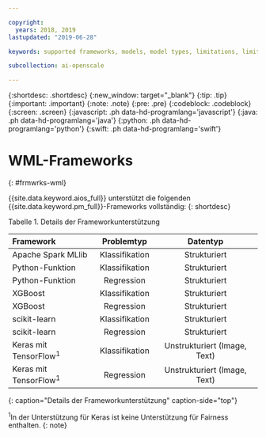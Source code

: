 ```yaml
---

copyright:
  years: 2018, 2019
lastupdated: "2019-06-28"

keywords: supported frameworks, models, model types, limitations, limits

subcollection: ai-openscale

---
```


{:shortdesc: .shortdesc}
{:new_window: target="_blank"}
{:tip: .tip}
{:important: .important}
{:note: .note}
{:pre: .pre}
{:codeblock: .codeblock}
{:screen: .screen}
{:javascript: .ph data-hd-programlang='javascript'}
{:java: .ph data-hd-programlang='java'}
{:python: .ph data-hd-programlang='python'}
{:swift: .ph data-hd-programlang='swift'}

# WML-Frameworks
{: #frmwrks-wml}

{{site.data.keyword.aios_full}} unterstützt die folgenden {{site.data.keyword.pm_full}}-Frameworks vollständig: 
{: shortdesc}

Tabelle 1. Details der Frameworkunterstützung

| Framework | Problemtyp | Datentyp |
|:---|:---:|:---:|
| Apache Spark MLlib | Klassifikation | Strukturiert |
| Python-Funktion | Klassifikation | Strukturiert |
| Python-Funktion | Regression | Strukturiert |
| XGBoost | Klassifikation | Strukturiert |
| XGBoost | Regression | Strukturiert |
| scikit-learn | Klassifikation | Strukturiert |
| scikit-learn | Regression | Strukturiert |
| Keras mit TensorFlow<sup>1</sup> | Klassifikation | Unstrukturiert (Image, Text) |
| Keras mit TensorFlow<sup>1</sup> | Regression | Unstrukturiert (Image, Text) |
{: caption="Details der Frameworkunterstützung" caption-side="top"}

<sup>1</sup>In der Unterstützung für Keras ist keine Unterstützung für Fairness enthalten.
{: note}



